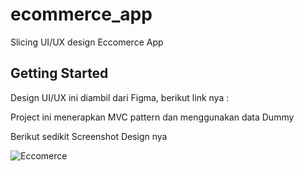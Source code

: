 # ecommerce_app

Slicing UI/UX design Eccomerce App

## Getting Started

Design UI/UX ini diambil dari Figma, berikut link nya :


Project ini menerapkan MVC pattern dan menggunakan data Dummy

Berikut sedikit Screenshot Design nya

<img src="[https://i.ibb.co/rsSsyGg/Untitled-1.png](https://www.canva.com/design/DAFrOMlPpRE/ObPYl3huk1LAegI_TUVUSQ/view?utm_content=DAFrOMlPpRE&utm_campaign=designshare&utm_medium=link&utm_source=publishsharelink)https://www.canva.com/design/DAFrOMlPpRE/ObPYl3huk1LAegI_TUVUSQ/view?utm_content=DAFrOMlPpRE&utm_campaign=designshare&utm_medium=link&utm_source=publishsharelink" alt="Eccomerce" border="0" />
